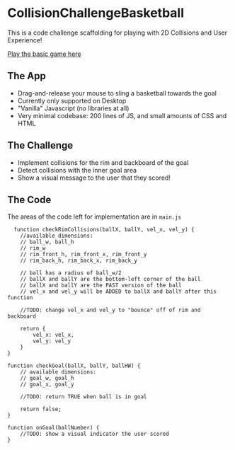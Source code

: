 # CollisionChallengeBasketball
This is a code challenge scaffolding for playing with 2D Collisions and User Experience!

[Play the basic game here](https://acreeser.github.io/CollisionChallengeBasketball/)

## The App
* Drag-and-release your mouse to sling a basketball towards the goal
* Currently only supported on Desktop
* "Vanilla" Javascript (no libraries at all)
* Very minimal codebase: 200 lines of JS, and small amounts of CSS and HTML

## The Challenge
* Implement collisions for the rim and backboard of the goal
* Detect collisions with the inner goal area
* Show a visual message to the user that they scored!

## The Code
The areas of the code left for implementation are in `main.js`
```
  function checkRimCollisions(ballX, ballY, vel_x, vel_y) {
    //available dimensions:
    // ball_w, ball_h
    // rim_w
    // rim_front_h, rim_front_x, rim_front_y
    // rim_back_h, rim_back_x, rim_back_y

    // ball has a radius of ball_w/2
    // ballX and ballY are the bottom-left corner of the ball
    // ballX and ballY are the PAST version of the ball
    // vel_x and vel_y will be ADDED to ballX and ballY after this function

    //TODO: change vel_x and vel_y to "bounce" off of rim and backboard

    return {
        vel_x: vel_x,
        vel_y: vel_y
    }
}
```
```
function checkGoal(ballX, ballY, ballHW) {
    // available dimensions:
    // goal_w, goal_h
    // goal_x, goal_y

    //TODO: return TRUE when ball is in goal

    return false;
}
```
```
function onGoal(ballNumber) {
    //TODO: show a visual indicator the user scored
}
```

